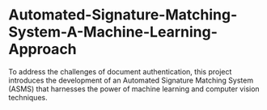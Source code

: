 # Automated-Signature-Matching-System-A-Machine-Learning-Approach
To address the challenges of document authentication, this project introduces the development of an Automated Signature Matching System (ASMS) that harnesses the power of machine learning and computer vision techniques. 
